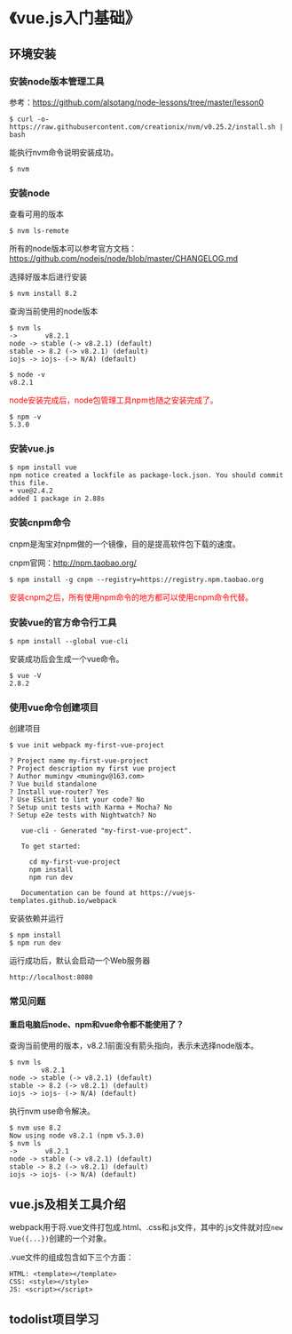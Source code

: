 # 《vue.js入门基础》

## 环境安装

### 安装node版本管理工具

参考：https://github.com/alsotang/node-lessons/tree/master/lesson0

```
$ curl -o- https://raw.githubusercontent.com/creationix/nvm/v0.25.2/install.sh | bash
```

能执行nvm命令说明安装成功。

```
$ nvm
```


### 安装node

查看可用的版本

```
$ nvm ls-remote
```

所有的node版本可以参考官方文档：https://github.com/nodejs/node/blob/master/CHANGELOG.md

选择好版本后进行安装

```
$ nvm install 8.2
```

查询当前使用的node版本

```
$ nvm ls
->       v8.2.1
node -> stable (-> v8.2.1) (default)
stable -> 8.2 (-> v8.2.1) (default)
iojs -> iojs- (-> N/A) (default)
```

```
$ node -v
v8.2.1
```

<font color="red">
node安装完成后，node包管理工具npm也随之安装完成了。
</font>

```
$ npm -v
5.3.0
```


### 安装vue.js

```
$ npm install vue
npm notice created a lockfile as package-lock.json. You should commit this file.
+ vue@2.4.2
added 1 package in 2.88s
```


### 安装cnpm命令

cnpm是淘宝对npm做的一个镜像，目的是提高软件包下载的速度。

cnpm官网：http://npm.taobao.org/

```
$ npm install -g cnpm --registry=https://registry.npm.taobao.org
```

<font color="red">
安装cnpm之后，所有使用npm命令的地方都可以使用cnpm命令代替。
</font>


### 安装vue的官方命令行工具

```
$ npm install --global vue-cli
```

安装成功后会生成一个vue命令。

```
$ vue -V
2.8.2
```


### 使用vue命令创建项目

创建项目

```
$ vue init webpack my-first-vue-project

? Project name my-first-vue-project
? Project description my first vue project
? Author mumingv <mumingv@163.com>
? Vue build standalone
? Install vue-router? Yes
? Use ESLint to lint your code? No
? Setup unit tests with Karma + Mocha? No
? Setup e2e tests with Nightwatch? No

   vue-cli · Generated "my-first-vue-project".

   To get started:

     cd my-first-vue-project
     npm install
     npm run dev

   Documentation can be found at https://vuejs-templates.github.io/webpack
```

安装依赖并运行

```
$ npm install
$ npm run dev
```

运行成功后，默认会启动一个Web服务器

```
http://localhost:8080
```


### 常见问题

#### 重启电脑后node、npm和vue命令都不能使用了？

查询当前使用的版本，v8.2.1前面没有箭头指向，表示未选择node版本。

```
$ nvm ls
    	v8.2.1
node -> stable (-> v8.2.1) (default)
stable -> 8.2 (-> v8.2.1) (default)
iojs -> iojs- (-> N/A) (default)
```

执行nvm use命令解决。

```
$ nvm use 8.2
Now using node v8.2.1 (npm v5.3.0)
$ nvm ls
->       v8.2.1
node -> stable (-> v8.2.1) (default)
stable -> 8.2 (-> v8.2.1) (default)
iojs -> iojs- (-> N/A) (default)
```


## vue.js及相关工具介绍

webpack用于将.vue文件打包成.html、.css和.js文件，其中的.js文件就对应`new Vue({...})`创建的一个对象。

.vue文件的组成包含如下三个方面：

```
HTML: <template></template>
CSS: <style></style>
JS: <script></script>
```

## todolist项目学习



